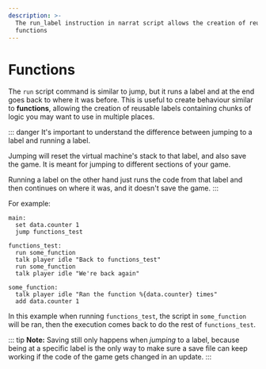 ```yaml
---
description: >-
  The run_label instruction in narrat script allows the creation of reusable
  functions
---
```


# Functions

The `run` script command is similar to jump, but it runs a label and at the end goes back to where it was before. This is useful to create behaviour similar to **functions**, allowing the creation of reusable labels containing chunks of logic you may want to use in multiple places.

::: danger
It's important to understand the difference between jumping to a label and running a label.

Jumping will reset the virtual machine's stack to that label, and also save the game. It is meant for jumping to different sections of your game.

Running a label on the other hand just runs the code from that label and then continues on where it was, and it doesn't save the game.
:::

For example:

```narrat
main:
  set data.counter 1
  jump functions_test

functions_test:
  run some_function
  talk player idle "Back to functions_test"
  run some_function
  talk player idle "We're back again"

some_function:
  talk player idle "Ran the function %{data.counter} times"
  add data.counter 1
```

In this example when running `functions_test`, the script in `some_function` will be ran, then the execution comes back to do the rest of `functions_test`.

::: tip
**Note:** Saving still only happens when _jumping_ to a label, because being at a specific label is the only way to make sure a save file can keep working if the code of the game gets changed in an update.
:::
